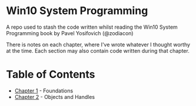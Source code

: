 # Win10 System Programming

A repo used to stash the code written whilst reading the Win10 System Programming book by Pavel Yosifovich (@zodiacon)

There is notes on each chapter, where I've wrote whatever I thought worthy at the time. Each section may also contain code written during that chapter.

# Table of Contents

- [Chapter 1](Chapter-1/) - Foundations
- [Chapter 2](Chapter-2/) - Objects and Handles